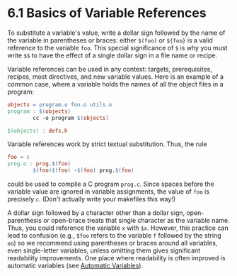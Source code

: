 # 6.1 Basics of Variable References

To substitute a variable's value, write a dollar sign followed by the name of the variable in parentheses or braces: either `$(foo)` or `${foo}` is a valid reference to the variable `foo`.
This special significance of `$` is why you must write `$$` to have the effect of a single dollar sign in a file name or recipe.

Variable references can be used in any context: targets, prerequisites, recipes, most directives, and new variable values.
Here is an example of a common case, where a variable holds the names of all the object files in a program:

```makefile
objects = program.o foo.o utils.o
program : $(objects)
        cc -o program $(objects)

$(objects) : defs.h
```

Variable references work by strict textual substitution.
Thus, the rule

```makefile
foo = c
prog.o : prog.$(foo)
        $(foo)$(foo) -$(foo) prog.$(foo)
```

could be used to compile a C program `prog.c`.
Since spaces before the variable value are ignored in variable assignments, the value of `foo` is precisely `c`.
(Don't actually write your makefiles this way!)

A dollar sign followed by a character other than a dollar sign, open-parenthesis or open-brace treats that single character as the variable name.
Thus, you could reference the variable `x` with `$x`.
However, this practice can lead to confusion (e.g., `$foo` refers to the variable `f` followed by the string `oo`) so we recommend using parentheses or braces around all variables, even single-letter variables, unless omitting them gives significant readability improvements.
One place where readability is often improved is automatic variables (see [Automatic Variables](./automatic-variables)).
